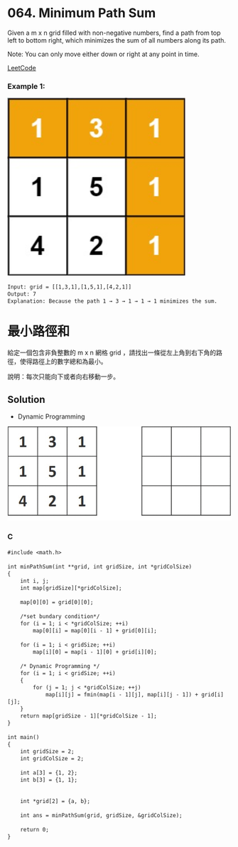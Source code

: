 # 064. Minimum Path Sum

Given a m x n grid filled with non-negative numbers, find a path from top left to bottom right, which minimizes the sum of all numbers along its path.

Note: You can only move either down or right at any point in time.

[LeetCode](https://leetcode.com/problems/minimum-path-sum)  

### Example 1:
<img src="img/064_q.jpg" width = "400"/>

```
Input: grid = [[1,3,1],[1,5,1],[4,2,1]]
Output: 7
Explanation: Because the path 1 → 3 → 1 → 1 → 1 minimizes the sum.
```

#  最小路徑和
給定一個包含非負整數的 m x n 網格 grid ，請找出一條從左上角到右下角的路徑，使得路徑上的數字總和為最小。

說明：每次只能向下或者向右移動一步。

## Solution
* Dynamic Programming
<img src="img/064.gif" width = "680"/>


### C

```
#include <math.h>

int minPathSum(int **grid, int gridSize, int *gridColSize)
{
    int i, j;
    int map[gridSize][*gridColSize];

    map[0][0] = grid[0][0];

    /*set bundary condition*/
    for (i = 1; i < *gridColSize; ++i)
        map[0][i] = map[0][i - 1] + grid[0][i];

    for (i = 1; i < gridSize; ++i)
        map[i][0] = map[i - 1][0] + grid[i][0];

    /* Dynamic Programming */
    for (i = 1; i < gridSize; ++i)
    {
        for (j = 1; j < *gridColSize; ++j)
            map[i][j] = fmin(map[i - 1][j], map[i][j - 1]) + grid[i][j];
    }
    return map[gridSize - 1][*gridColSize - 1];
}

int main()
{
    int gridSize = 2;
    int gridColSize = 2;

    int a[3] = {1, 2};
    int b[3] = {1, 1};
    

    int *grid[2] = {a, b};

    int ans = minPathSum(grid, gridSize, &gridColSize);

    return 0;
}
```
